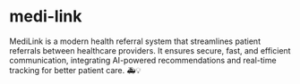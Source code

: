 # medi-link
MediLink is a modern health referral system that streamlines patient referrals between healthcare providers. It ensures secure, fast, and efficient communication, integrating AI-powered recommendations and real-time tracking for better patient care. 🚑💡
